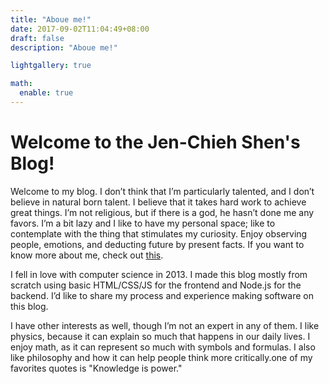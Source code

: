 ```yaml
---
title: "Aboue me!"
date: 2017-09-02T11:04:49+08:00
draft: false
description: "Aboue me!"

lightgallery: true

math:
  enable: true
---
```


# Welcome to the Jen-Chieh Shen's Blog!

Welcome to my blog. I don’t think that I’m particularly talented, and I don’t
believe in natural born talent. I believe that it takes hard work to achieve
great things. I’m not religious, but if there is a god, he hasn’t done me any
favors. I’m a bit lazy and I like to have my personal space; like to contemplate
with the thing that stimulates my curiosity. Enjoy observing people, emotions,
and deducting future by present facts. If you want to know more about me, check
out <a href="?page=About_sp_Me_sp_-_sp_關於我">this</a>.

I fell in love with computer science in 2013. I made this blog mostly from scratch
using basic HTML/CSS/JS for the frontend and Node.js for the backend. I’d like to
share my process and experience making software on this blog.

I have other interests as well, though I’m not an expert in any of them. I like
physics, because it can explain so much that happens in our daily lives. I enjoy
math, as it can represent so much with symbols and formulas. I also like philosophy
and how it can help people think more critically.one of my favorites quotes is
"Knowledge is power."
